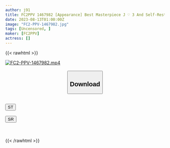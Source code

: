 ```yaml
---
author: j91
title: FC2PPV 1467982 [Appearance] Best Masterpiece J ♡ 3 And Self-Restraint Summer Vacation August Feature 50 Minutes-Fellatio Handjob Firing, Swimsuit Change Shooting, Raw Fucking-
date: 2023-08-13T01:00:00Z
image: "FC2-PPV-1467982.jpg"
tags: [Uncensored, ]
maker: [FC2PPV]
actress: []
---
```



{{< rawhtml >}}

<div class="video" data-videoid="GMj6G1WG1lF1Gej">
    <a href="javascript:;">
        <img src="https://my.j91.asia/posts/FC2-PPV-1467982/FC2-PPV-1467982.jpg" width="WIDTH" height="HEIGHT" alt="FC2-PPV-1467982.mp4" loading="lazy">
    </a>
</div>

<script type="text/javascript" src="https://j91.asia/asset/on-demand-st.js"></script>

<br>
  <link rel="stylesheet" href="https://j91.asia/asset/bs5.css">
  
  <center>
  <button class="btn btn-primary" type="button" data-bs-toggle="collapse" data-bs-target=".multi-collapse" aria-expanded="false" aria-controls="multiCollapseExample1 multiCollapseExample2"><h2>Download</h2></button></center>
</p>
<div class="row">
  <div class="col">
    <div class="collapse multi-collapse" id="multiCollapseExample1">
      <div class="card card-body">
	      	      <br>
<div class="buttons">  
<a href="https://streamtape.to/v/GMj6G1WG1lF1Gej"><button class="btn-hover color-3"><i class="fa fa-download"></i> ST</button></a></div>
    </div>
  </div>
</div>
  <div class="col">
    <div class="collapse multi-collapse" id="multiCollapseExample2">
      <div class="card card-body">
	      <br>
<div class="buttons">
    <a href="https://streamruby.com/mwyk146o4imm"><button class="btn-hover color-9"><i class="fa fa-download"></i> SR</button></a></div>
<br><br>
      </div>
    </div>
  </div>
</div>

{{< /rawhtml >}}